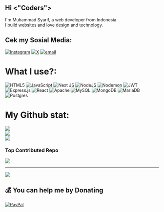 ## Hi <"Coders">
I'm Muhammad Syarif, a web developer from Indonesia.  <br>I build websites and love design and technology.<br>


## Cek my Sosial Media:
[![Instagram](https://img.shields.io/badge/Instagram-%23E4405F.svg?logo=Instagram&logoColor=white)](https://instagram.com/Athela_09) [![X](https://img.shields.io/badge/X-black.svg?logo=X&logoColor=white)](https://x.com/Athela09) [![email](https://img.shields.io/badge/Email-D14836?logo=gmail&logoColor=white)](mailto:syarkev@gmail.com) 

# What I use?:
![HTML5](https://img.shields.io/badge/html5-%23E34F26.svg?style=for-the-badge&logo=html5&logoColor=white) ![JavaScript](https://img.shields.io/badge/javascript-%23323330.svg?style=for-the-badge&logo=javascript&logoColor=%23F7DF1E) ![Next JS](https://img.shields.io/badge/Next-black?style=for-the-badge&logo=next.js&logoColor=white) ![NodeJS](https://img.shields.io/badge/node.js-6DA55F?style=for-the-badge&logo=node.js&logoColor=white) ![Nodemon](https://img.shields.io/badge/NODEMON-%23323330.svg?style=for-the-badge&logo=nodemon&logoColor=%BBDEAD) ![JWT](https://img.shields.io/badge/JWT-black?style=for-the-badge&logo=JSON%20web%20tokens) ![Express.js](https://img.shields.io/badge/express.js-%23404d59.svg?style=for-the-badge&logo=express&logoColor=%2361DAFB) ![React](https://img.shields.io/badge/react-%2320232a.svg?style=for-the-badge&logo=react&logoColor=%2361DAFB) ![Apache](https://img.shields.io/badge/apache-%23D42029.svg?style=for-the-badge&logo=apache&logoColor=white) ![MySQL](https://img.shields.io/badge/mysql-4479A1.svg?style=for-the-badge&logo=mysql&logoColor=white) ![MongoDB](https://img.shields.io/badge/MongoDB-%234ea94b.svg?style=for-the-badge&logo=mongodb&logoColor=white) ![MariaDB](https://img.shields.io/badge/MariaDB-003545?style=for-the-badge&logo=mariadb&logoColor=white) ![Postgres](https://img.shields.io/badge/postgres-%23316192.svg?style=for-the-badge&logo=postgresql&logoColor=white)
# My Github stat:
![](https://github-readme-stats.vercel.app/api?username=Athela19&theme=dark&hide_border=true&include_all_commits=true&count_private=false)<br/>
![](https://nirzak-streak-stats.vercel.app/?user=Athela19&theme=dark&hide_border=true)<br/>
![](https://github-readme-stats.vercel.app/api/top-langs/?username=Athela19&theme=dark&hide_border=true&include_all_commits=true&count_private=false&layout=compact)

###  Top Contributed Repo
![](https://github-contributor-stats.vercel.app/api?username=Athela19&limit=5&theme=dark&combine_all_yearly_contributions=true)

---
[![](https://visitcount.itsvg.in/api?id=Athela19&icon=2&color=1)](https://visitcount.itsvg.in)

  ## 💰 You can help me by Donating
  [![PayPal](https://img.shields.io/badge/PayPal-00457C?style=for-the-badge&logo=paypal&logoColor=white)](https://paypal.me/MuhamadSyarifN) 

  
<!-- Proudly created with GPRM ( https://gprm.itsvg.in ) -->